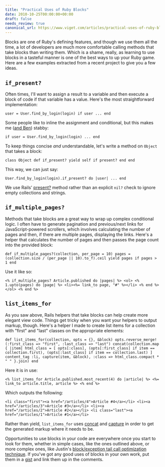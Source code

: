 ```yaml
---
title: "Practical Uses of Ruby Blocks"
date: 2010-10-25T00:00:00+00:00
draft: false
needs_review: true
canonical_url: https://www.viget.com/articles/practical-uses-of-ruby-blocks/
---
```


Blocks are one of Ruby\'s defining features, and though we use them all
the time, a lot of developers are much more comfortable calling methods
that take blocks than writing them. Which is a shame, really, as
learning to use blocks in a tasteful manner is one of the best ways to
up your Ruby game. Here are a few examples extracted from a recent
project to give you a few ideas.

## `if_present?`

Often times, I'll want to assign a result to a variable and then execute
a block of code if that variable has a value. Here's the most
straightforward implementation:

    user = User.find_by_login(login) if user ... end 

Some people like to inline the assignment and conditional, but this
makes me ([and Ben](https://www.viget.com/extend/a-confusing-rubyism/))
stabby:

    if user = User.find_by_login(login) ... end 

To keep things concise *and* understandable, let's write a method on
`Object` that takes a block:

    class Object def if_present? yield self if present? end end 

This way, we can just say:

    User.find_by_login(login).if_present? do |user| ... end 

We use Rails' [present?](http://apidock.com/rails/Object/present%3F)
method rather than an explicit `nil?` check to ignore empty collections
and strings.

## `if_multiple_pages?`

Methods that take blocks are a great way to wrap up complex conditional
logic. I often have to generate pagination and previous/next links for
JavaScript-powered scrollers, which involves calculating the number of
pages and then, if there are multiple pages, displaying the links.
Here's a helper that calculates the number of pages and then passes the
page count into the provided block:

    def if_multiple_pages?(collection, per_page = 10) pages = (collection.size / (per_page || 10).to_f).ceil yield pages if pages > 1 end 

Use it like so:

    <% if_multiple_pages? Article.published do |pages| %> <ol> <% 1.upto(pages) do |page| %> <li><%= link_to page, "#" %></li> <% end %> </ol> <% end %> 

## `list_items_for`

As you saw above, Rails helpers that take blocks can help create more
elegant view code. Things get tricky when you want your helpers to
output markup, though. Here's a helper I made to create list items for a
collection with "first" and "last" classes on the appropriate elements:

    def list_items_for(collection, opts = {}, &block) opts.reverse_merge!(:first_class => "first", :last_class => "last") concat(collection.map { |item| html_class = [ opts[:class], (opts[:first_class] if item == collection.first), (opts[:last_class] if item == collection.last) ] content_tag :li, capture(item, &block), :class => html_class.compact * " " }.join) end 

Here it is in use:

    <% list_items_for Article.published.most_recent(4) do |article| %> <%= link_to article.title, article %> <% end %> 

Which outputs the following:

    <li class="first"><a href="/articles/4">Article #4</a></li> <li><a href="/articles/3">Article #3</a></li> <li><a href="/articles/2">Article #2</a></li> <li class="last"><a href="/articles/1">Article #1</a></li> 

Rather than yield, `list_items_for` uses
[concat](http://apidock.com/rails/ActionView/Helpers/TextHelper/concat)
and
[capture](http://apidock.com/rails/ActionView/Helpers/CaptureHelper/capture)
in order to get the generated markup where it needs to be.

Opportunities to use blocks in your code are everywhere once you start
to look for them, whether in simple cases, like the ones outlined above,
or more complex ones, like Justin\'s [block/exception tail call
optimization technique](https://gist.github.com/645951). If you've got
any good uses of blocks in your own work, put them in a
[gist](https://gist.github.com/) and link them up in the comments.
